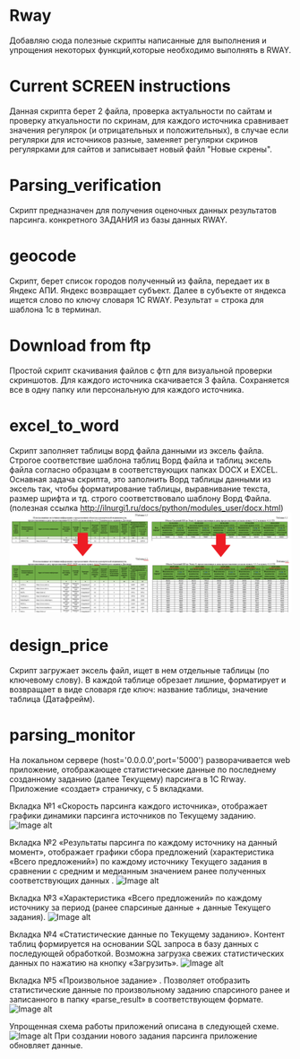 # Rway
Добавляю сюда полезные скрипты написанные для выполнения и упрощения некоторых функций,которые необходимо выполнять в RWAY.

# Current SCREEN instructions
Данная скрипта берет 2 файла, проверка актуальности по сайтам и проверку аткуальности по скринам,
для каждого источника сравнивает  значения регулярок (и отрицательных и положительных), в случае если регулярки
для источников разные,  заменяет регулярки скринов  регулярками для сайтов и записывает новый файл "Новые скрены". 

# Parsing_verification
Скрипт предназначен для  получения оценочных данных результатов парсинга. конкретного ЗАДАНИЯ из базы данных RWAY.

# geocode
Скрипт, берет список  городов полученный из файла, передает их в Яндекс АПИ. Яндекс возвращает субъект. Далее в субъекте от яндекса ищется слово  по ключу словаря 1С RWAY. Результат = строка для шаблона 1с в терминал.

# Download from ftp
Простой скрипт скачивания файлов  с фтп для визуальной проверки скриншотов. Для каждого источника скачивается 3 файла. Сохраняется все в одну папку или персональную для каждого источника.

# excel_to_word
Скрипт заполняет таблицы ворд файла данными из эксель файла. Строгое соответствие шаблона таблиц Ворд файла и таблиц эксель файла согласно образцам в соответствующих папках DOCX и EXCEL. Оснавная задача скрипта, это заполнить Ворд таблицы данными из эксель так, чтобы форматирование таблицы, выравнивание текста, размер шрифта и тд. строго соответствовало шаблону Ворд Файла. (полезная ссылка http://ilnurgi1.ru/docs/python/modules_user/docx.html)
![Image alt](https://github.com/FF7FSystem/Rway/blob/master/excel_to_word/excel_to_word_2.png)

# design_price
Скрипт  загружает эксель файл, ищет в нем отдельные таблицы (по ключевому слову). В каждой таблице обрезает лишние, форматирует и возвращает в виде словаря где ключ: название таблицы, значение таблица (Датафрейм).

# parsing_monitor
На локальном сервере (host='0.0.0.0',port='5000') разворачивается web приложение, отображающее статистические данные по  последнему созданному заданию (далее Текущему) парсинга в 1С Rrway. Приложение «создает» страничку, с 5 вкладками. 

Вкладка №1 «Скорость парсинга каждого источника», отображает графики динамики парсинга источников  по Текущему заданию.
![Image alt](https://github.com/FF7FSystem/Rway/tree/master/parsing_monitor/tab_1.png)

Вкладка №2 «Результаты парсинга по каждому источнику на данный момент», отображает графики сбора предложений  (характеристика «Всего предложений») по каждому источнику Текущего задания в сравнении с средним и медианным значением ранее полученных соответствующих данных .
![Image alt](https://github.com/FF7FSystem/Rway/tree/master/parsing_monitor/tab_2.png)

Вкладка №3 «Характеристика «Всего предложений» по каждому источнику за период (ранее спарсиные данные + данные Текущего задания).
![Image alt](https://github.com/FF7FSystem/Rway/tree/master/parsing_monitor/tab_3.png)

Вкладка №4 «Статистические данные по Текущему заданию». Контент таблиц формируется на основании SQL запроса в базу данных с последующей обработкой. Возможна загрузка свежих статистических данных по нажатию на кнопку «Загрузить». 
![Image alt](https://github.com/FF7FSystem/Rway/tree/master/parsing_monitor/tab_4.png)

Вкладка №5 «Произвольное задание» . Позволяет отобразить статистические данные по произвольному заданию спарсиного ранее и записанного в папку «parse_result» в соответствующем формате.
![Image alt](https://github.com/FF7FSystem/Rway/tree/master/parsing_monitor/tab_5.png)

Упрощенная схема работы приложений описана в следующей схеме.
![Image alt](https://github.com/FF7FSystem/Rway/tree/master/parsing_monitor/Chema.png)
При создании нового задания парсинга приложение обновляет данные.
